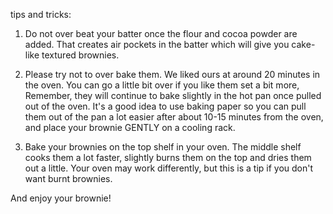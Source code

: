tips and tricks:

1. Do not over beat your batter once the flour and cocoa powder are added. That creates air pockets in the batter which will give you cake-like textured brownies.

2. Please try not to over bake them. We liked ours at around 20 minutes in the oven. You can go a little bit over if you like them set a bit more, Remember, they will continue to bake slightly in the hot pan once pulled out of the oven. It's a good idea to use baking paper so you can pull them out of the pan a lot easier after about 10-15 minutes from the oven, and place your brownie GENTLY on a cooling rack.

3. Bake your brownies on the top shelf in your oven. The middle shelf cooks them a lot faster, slightly burns them on the top and dries them out a little. Your oven may work differently, but this is a tip if you don't want burnt brownies.

And enjoy your brownie!